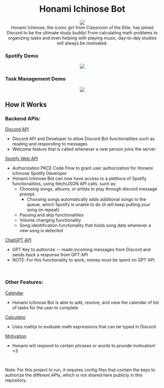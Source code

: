 <h1 align= "center">Honami Ichinose Bot</h1>

<div align="center">
  <img src="./honami_icon.png">
</div>

<div align="center">
  Honami Ichinose, the iconic girl from Classroom of the Elite, has joined Discord to be the ultimate study buddy! 
  From calculating math problems to organizing tasks and even helping with playing music, 
  day-to-day studies will always be motivated.
</div>

### Spotify Demo
<p align="center">
  <img src="./honami_spotify_demo.gif">
</p>

### Task Management Demo
<p align="center">
  <img src="./honami_task_demo.gif">
</p>

## How it Works
### Backend APIs: 
<ins>Discord API</ins>
- Discord API and Developer to allow Discord Bot functionalities such as reading and responding to messages
- Welcome feature that is called whenever a new person joins the server

<ins>Spotify Web API</ins>
- Authorization PKCE Code Flow to grant user authorization for Honami Ichinose Spotify Developer
- Honami Ichinose Bot can now have access to a plethora of Spotify functionalities, using fetch/JSON API calls, such as:
  - Choosing songs, albums, or artists to play through discord message prompt.
    - Choosing songs automatically adds additional songs to the queue, which Spotify is unable to do (it will keep putting your song on repeat)
  - Pausing and skip functionalities
  - Volume changing functionality
  - Song identification functionality that holds song data whenever a new song is detected

 <ins>ChatGPT API</ins>
 - GPT Key to authorize -- reads incoming messages from Discord and sends back a response from GPT API
 - NOTE: For this functionality to work, money must be spent on GPT API.

<br>

### Other Features:
<ins>Calendar</ins>
- Honami Ichinose Bot is able to add, resolve, and view the calendar of list of tasks for the user to complete

<ins>Calculator</ins>
- Uses mathjs to evaluate math expressions that can be typed in Discord

<ins>Motivation</ins>
- Honami will respond to certain phrases or words to provide motivation! <3

<br>

Note: For this project to run, it requires config files that contain the keys to authorize the different APIs, which is not shared here publicly in this repository.
